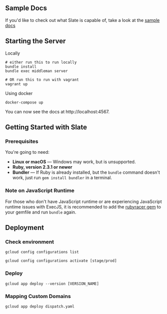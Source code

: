 ## Sample Docs

If you'd like to check out what Slate is capable of, take a look at the [sample docs](http://lord.github.io/slate)



## Starting the Server

Locally

```shell
# either run this to run locally
bundle install
bundle exec middleman server

# OR run this to run with vagrant
vagrant up
```

Using docker

```shell
docker-compose up
```

You can now see the docs at http://localhost:4567.

## Getting Started with Slate 

### Prerequisites

You're going to need:

 - **Linux or macOS** — Windows may work, but is unsupported.
 - **Ruby, version 2.3.1 or newer**
 - **Bundler** — If Ruby is already installed, but the `bundle` command doesn't work, just run `gem install bundler` in a terminal.

### Note on JavaScript Runtime

For those who don't have JavaScript runtime or are experiencing JavaScript runtime issues with ExecJS, it is recommended to add the [rubyracer gem](https://github.com/cowboyd/therubyracer) to your gemfile and run `bundle` again.

## Deployment

### Check environment

`gcloud config configurations list`

`gcloud config configurations activate [stage/prod]`

### Deploy

`gcloud app deploy --version [VERSION_NAME]`

### Mapping Custom Domains

`gcloud app deploy dispatch.yaml`
